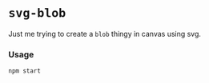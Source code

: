 # `svg-blob`

Just me trying to create a `blob` thingy in canvas using svg.

### Usage

```
npm start
```
